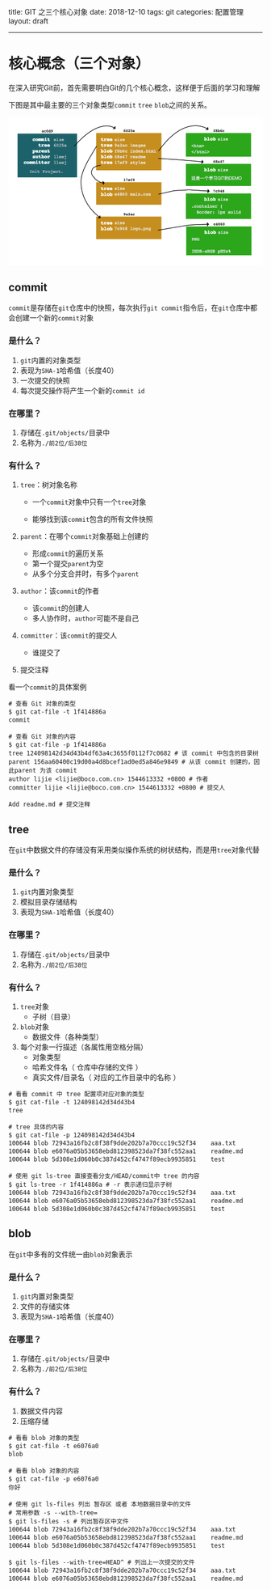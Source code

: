 title: GIT 之三个核心对象
date: 2018-12-10
tags: git
categories: 配置管理
layout: draft

---
# 核心概念（三个对象）

在深入研究Git前，首先需要明白Git的几个核心概念，这样便于后面的学习和理解

下图是其中最主要的三个对象类型`commit` `tree` `blob`之间的关系。

![image-20181213145842415](./assets/blob-tree-commit.png)

## commit

`commit`是存储在`git`仓库中的快照，每次执行`git commit`指令后，在`git`仓库中都会创建一个新的`commit`对象

### 是什么？

1. `git`内置的对象类型
2. 表现为`SHA-1`哈希值（长度40）
3. 一次提交的快照
4. 每次提交操作将产生一个新的`commit id`

### 在哪里？

1. 存储在`.git/objects/`目录中
2. 名称为`./前2位/后38位`

### 有什么？

1. `tree`：树对象名称

   - 一个`commit`对象中只有一个`tree`对象

   - 能够找到该`commit`包含的所有文件快照

2. `parent`：在哪个`commit`对象基础上创建的

   - 形成`commit`的遍历关系
   - 第一个提交`parent`为空
   - 从多个分支合并时，有多个`parent`

3. `author`：该`commit`的作者

   - 该`commit`的创建人
   - 多人协作时，`author`可能不是自己

4. `committer`：该`commit`的提交人

   - 谁提交了

5. 提交注释

看一个`commit`的具体案例

```shell
# 查看 Git 对象的类型
$ git cat-file -t 1f414886a
commit

# 查看 Git 对象的内容
$ git cat-file -p 1f414886a
tree 124098142d34d43b4df63a4c3655f0112f7c0682 # 该 commit 中包含的目录树
parent 156aa60400c19d00a4d8bcef1ad0ed5a846e9849	# 从该 commit 创建的，因此parent 为该 commit
author lijie <lijie@boco.com.cn> 1544613332 +0800 # 作者
committer lijie <lijie@boco.com.cn> 1544613332 +0800 # 提交人

Add readme.md # 提交注释
```



## tree

在`git`中数据文件的存储没有采用类似操作系统的树状结构，而是用`tree`对象代替

### 是什么？

1. `git`内置对象类型
2. 模拟目录存储结构
3. 表现为`SHA-1`哈希值（长度40）

### 在哪里？

1. 存储在`.git/objects/`目录中
2. 名称为`./前2位/后38位`

### 有什么？

1. `tree`对象
   - 子树（目录）
2. `blob`对象
   - 数据文件（各种类型）
3. 每个对象一行描述（各属性用空格分隔）
   - 对象类型
   - 哈希文件名（ 仓库中存储的文件 ）
   - 真实文件/目录名（ 对应的工作目录中的名称 ）

```shell
# 看看 commit 中 tree 配置项对应对象的类型
$ git cat-file -t 124098142d34d43b4
tree

# tree 具体的内容
$ git cat-file -p 124098142d34d43b4
100644 blob 72943a16fb2c8f38f9dde202b7a70ccc19c52f34	aaa.txt
100644 blob e6076a05b53658ebd812398523da7f38fc552aa1	readme.md
100644 blob 5d308e1d060b0c387d452cf4747f89ecb9935851	test

# 使用 git ls-tree 直接查看分支/HEAD/commit中 tree 的内容
$ git ls-tree -r 1f414886a # -r 表示递归显示子树
100644 blob 72943a16fb2c8f38f9dde202b7a70ccc19c52f34	aaa.txt
100644 blob e6076a05b53658ebd812398523da7f38fc552aa1	readme.md
100644 blob 5d308e1d060b0c387d452cf4747f89ecb9935851	test
```



## blob

在`git`中多有的文件统一由`blob`对象表示

### 是什么？

1. `git`内置对象类型
2. 文件的存储实体
3. 表现为`SHA-1`哈希值（长度40）

### 在哪里？

1. 存储在`.git/objects/`目录中
2. 名称为`./前2位/后38位`

### 有什么？

1. 数据文件内容
2. 压缩存储

```shell
# 看看 blob 对象的类型
$ git cat-file -t e6076a0
blob

# 看看 blob 对象的内容
$ git cat-file -p e6076a0
你好

# 使用 git ls-files 列出 暂存区 或者 本地数据目录中的文件
# 常用参数 -s --with-tree=
$ git ls-files -s # 列出暂存区中文件
100644 blob 72943a16fb2c8f38f9dde202b7a70ccc19c52f34	aaa.txt
100644 blob e6076a05b53658ebd812398523da7f38fc552aa1	readme.md
100644 blob 5d308e1d060b0c387d452cf4747f89ecb9935851	test

$ git ls-files --with-tree=HEAD^ # 列出上一次提交的文件
100644 blob 72943a16fb2c8f38f9dde202b7a70ccc19c52f34	aaa.txt
100644 blob e6076a05b53658ebd812398523da7f38fc552aa1	readme.md
```




